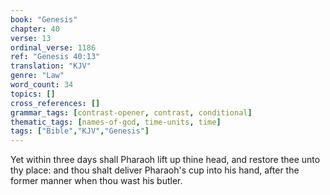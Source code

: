 ```yaml
---
book: "Genesis"
chapter: 40
verse: 13
ordinal_verse: 1186
ref: "Genesis 40:13"
translation: "KJV"
genre: "Law"
word_count: 34
topics: []
cross_references: []
grammar_tags: [contrast-opener, contrast, conditional]
thematic_tags: [names-of-god, time-units, time]
tags: ["Bible","KJV","Genesis"]
---
```

Yet within three days shall Pharaoh lift up thine head, and restore thee unto thy place: and thou shalt deliver Pharaoh's cup into his hand, after the former manner when thou wast his butler.
